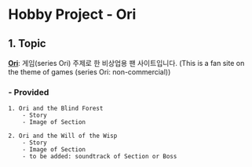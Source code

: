 Hobby Project - Ori
======================

## 1. Topic
[**Ori**](https://github.com/Lee-Sang-Beom/Ori-Fan-Site): 게임(series Ori) 주제로 한 비상업용 팬 사이트입니다. (This is a fan site on the theme of games (series Ori: non-commercial))

### - Provided
	1. Ori and the Blind Forest
	    - Story
		- Image of Section 
		
	2. Ori and the Will of the Wisp
		- Story
		- Image of Section
	    - to be added: soundtrack of Section or Boss

